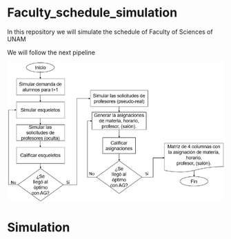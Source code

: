 # Faculty_schedule_simulation
 In this repository we will simulate the schedule of Faculty of Sciences of UNAM

We will follow the next pipeline

![fig](Fig_pipeline.jpeg)

# Simulation